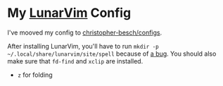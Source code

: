 # My [LunarVim](https://www.lunarvim.org) Config

I've mooved my config to [christopher-besch/configs](https://github.com/christopher-besch/configs).

After installing LunarVim, you'll have to run `mkdir -p ~/.local/share/lunarvim/site/spell` because of [a bug](https://github.com/LunarVim/LunarVim/issues/1445).
You should also make sure that `fd-find` and `xclip` are installed.

- `z` for folding
